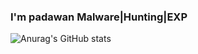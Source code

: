 ### I'm padawan Malware|Hunting|EXP

![Anurag's GitHub stats](https://github-readme-stats.vercel.app/api?username=johnk3r&count_private=true)
